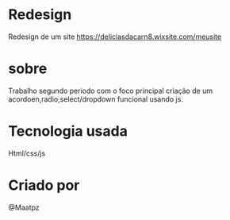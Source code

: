 # Redesign
Redesign de um site https://deliciasdacarn8.wixsite.com/meusite

# sobre
Trabalho segundo periodo com o foco principal criação de um acordoen,radio,select/dropdown funcional usando js.

# Tecnologia usada
Html/css/js

# Criado por
@Maatpz
